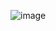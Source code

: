 
![image](https://github.com/Luca-x64/UNIMI-SWERC-Coding-Challenge-2023/assets/86069272/f31ee5c5-eff2-4490-a4cd-bd9b6f1a4cff)
